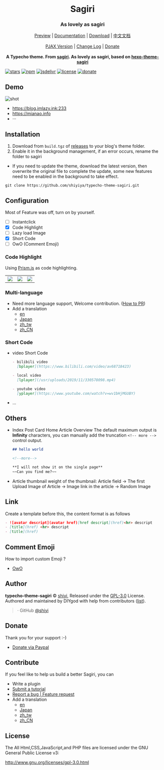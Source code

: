 <h1 align="center">Sagiri</h1>
<h3 align="center">As lovely as sagiri</h3>

<p align="center">
  <a href="">Preview</a> |
  <a href="https://shiyiya.github.io/typecho-theme-sagiri">Documentation</a> |
  <a href="https://github.com/shiyiya/typecho-theme-sagiri/releases">Download</a> |
  <a href="./doc/README-CN.md">中文文档</a>
  <br />
  <br />
  <a href="https://github.com/shiyiya/typecho-theme-sagiri/tree/pjax">PJAX Version</a> |
  <a href="./doc/changelog.md">Change Log</a> |
  <a href="#donate">Donate</a>
  <br />
  <br />
  <b>A Typecho theme. From <a href="https://shiyiya.github.io/typecho-theme-sagiri">sagiri</a>. As lovely as sagiri, based on <a href="https://github.com/DIYgod/hexo-theme-sagiri">hexo-theme-sagiri</a></b>

</p>

[![stars](https://flat.badgen.net/github/stars/shiyiya/typecho-theme-sagiri?icon=github)](https://github.com/shiyiya/typecho-theme-sagiri)
[![npm](https://flat.badgen.net/npm/v/typecho-theme-sagiri/?color=fb3e44)](https://www.npmjs.com/package/typecho-theme-sagiri)
[![jsdelivr](https://data.jsdelivr.com/v1/package/npm/typecho-theme-sagiri/badge)](https://www.jsdelivr.com/package/npm/typecho-theme-sagiri)
[![license](https://img.shields.io/badge/license-GPL%203-blue.svg?style=flat-square)](https://github.com/shiyiya/typecho-theme-sagiri/blob/master/LICENSE) [![donate](https://img.shields.io/badge/$-donate-ff69b4.svg?style=flat-square)](https://github.com/shiyiya/typecho-theme-sagiri#donate)

## Demo

![shot](https://cdn.jsdelivr.net/npm/typecho-theme-sagiri@1.1.4/screenshot.png)

- https://blog.imlazy.ink:233
- https://mianao.info
- ···

## Installation

1. Download from `build.tgz` of [releases](https://github.com/shiyiya/typecho-theme-sagiri/releases) to your blog's theme folder.
2. Enable it in the background management, if an error occurs, rename the folder to sagiri

- If you need to update the theme, download the latest version, then overwrite the original file to complete the update, some new features need to be enabled in the background to take effect.

```shell
git clone https://github.com/shiyiya/typecho-theme-sagiri.git
```

## Configuration

Most of Feature was off, turn on by yourself.

- [ ] Instantclick
- [x] Code Highlight
- [ ] Lazy load Image
- [x] Short Code
- [ ] OwO (Comment Emoji)

### Code Highlight

Using [Prism.js](https://prismjs.com/) as code highlighting.

<table>
  <tr>
    <td><img src="https://i.loli.net/2019/10/18/4qOlZUzcpF6Lo7P.png"></td>
    <td><img src="https://i.loli.net/2019/10/18/keoYfqXAdcyTS3I.png"></td>
    <td><img src="https://i.loli.net/2019/10/18/GDqMJtTC9EYykAm.png"></td>
  </tr>
</table>

### Multi-language

- Need more language support, Welcome contribution. ([How to PR](#Contribute))
- Add a translation
  - [en](https://github.com/shiyiya/typecho-theme-sagiri/blob/master/libray/i18n/lang/en.php)
  - [Japan](https://github.com/shiyiya/typecho-theme-sagiri/blob/master/libray/i18n/lang/ja.php)
  - [zh_tw](https://github.com/shiyiya/typecho-theme-sagiri/blob/master/libray/i18n/lang/zh_TW.php)
  - [zh_CN](https://github.com/shiyiya/typecho-theme-sagiri/blob/master/libray/i18n/lang/zh_CN.php)

### Short Code

- video Short Code

  ```markdown
  - bilibili video
    [bplayer](https://www.bilibili.com/video/av68718423)

  - local video
    [lplayer](/usr/uploads/2019/11/330578098.mp4)

  - youtube video
    [yplayer](https://www.youtube.com/watch?v=wv1bHjMGUBY)
  ```

- ...

## Others

- Index Post Card
  Home Article Overview The default maximum output is **Infinity** characters, you can manually add the truncation `<!-- more -->` control output.

  ```markdown
  ## hello world

  <!--more-->

  **I will not show it on the single page**
  ~~Can you find me?~~
  ```

- Article thumbnail
  weight of the thumbnail: Article field -> The first Upload Image of Article -> Image link in the article -> Random Image

## Link

Create a template before this, the content format is as follows

```markdown
- ![avatar descript](avatar href)[href descript](href)<hr> descript
- [title](href) <hr> descript
- [title](href)
```

## Comment Emoji

How to import custom Emoji ?

- [OwO](https://github.com/DIYgod/OwO)

## Author

**typecho-theme-sagiri** © [shiyi](https://github.com/shiyiya), Released under the [GPL-3.0](./LICENSE) License.<br>
Authored and maintained by DIYgod with help from contributors ([list](https://github.com/shiyiya/typecho-theme-sagiri/contributors)).

> · GitHub [@shiyi](https://github.com/shiyiya)

## Donate

Thank you for your support :-)

- [Donate via Paypal](https://paypal.me/ShiYiYa)

## Contribute

If you feel like to help us build a better Sagiri, you can

- Write a plugin
- [Submit a tutorial](https://github.com/shiyiya/typecho-theme-sagiri/tree/gh-pages)
- [Report a bug | Feature request](https://github.com/shiyiya/typecho-theme-sagiri/issues/new/choose)
- Add a translation
  - [en](https://github.com/shiyiya/typecho-theme-sagiri/blob/master/libray/i18n/lang/en.php)
  - [Japan](https://github.com/shiyiya/typecho-theme-sagiri/blob/master/libray/i18n/lang/ja.php)
  - [zh_tw](https://github.com/shiyiya/typecho-theme-sagiri/blob/master/libray/i18n/lang/zh_TW.php)
  - [zh_CN](https://github.com/shiyiya/typecho-theme-sagiri/blob/master/libray/i18n/lang/zh_CN.php)

## License

The All Html,CSS,JavaScript,and PHP files are licensed under the GNU General Public License v3:

http://www.gnu.org/licenses/gpl-3.0.html
